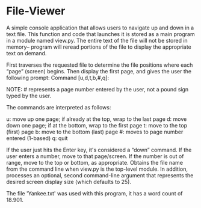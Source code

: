 # File-Viewer
A simple console application that allows users to navigate up and down in a text file. 
This function and code that launches it is stored as a main program in a module named view.py. The entire text of the file will not be stored in memory– program will reread portions of the file to display the appropriate text on demand.

First traverses the requested file to determine the file positions where each “page” (screen) begins. Then display the first page, and gives the user the following prompt: Command [u,d,t,b,#,q]:

NOTE: # represents a page number entered by the user, not a pound sign typed by the user.

The commands are interpreted as follows:

u: move up one page; if already at the top, wrap to the last page
d: move down one page; if at the bottom, wrap to the first page
t: move to the top (first) page
b: move to the bottom (last) page
#: moves to page number entered (1-based)
q: quit

If the user just hits the Enter key, it's considered a “down” command. If the user enters a number, move to that page/screen. If the number is out of range, move to the top or bottom, as appropriate. Obtains the file name from the command line when view.py is the top-level module. In addition, processes an optional, second command-line argument that represents the desired screen display size (which defaults to 25).

The file 'Yankee.txt' was used with this program, it has a word count of 18.901.

